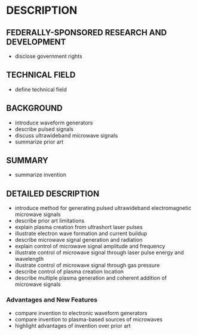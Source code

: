 # DESCRIPTION

## FEDERALLY-SPONSORED RESEARCH AND DEVELOPMENT

- disclose government rights

## TECHNICAL FIELD

- define technical field

## BACKGROUND

- introduce waveform generators
- describe pulsed signals
- discuss ultrawideband microwave signals
- summarize prior art

## SUMMARY

- summarize invention

## DETAILED DESCRIPTION

- introduce method for generating pulsed ultrawideband electromagnetic microwave signals
- describe prior art limitations
- explain plasma creation from ultrashort laser pulses
- illustrate electron wave formation and current buildup
- describe microwave signal generation and radiation
- explain control of microwave signal amplitude and frequency
- illustrate control of microwave signal through laser pulse energy and wavelength
- illustrate control of microwave signal through gas pressure
- describe control of plasma creation location
- describe multiple plasma generation and coherent addition of microwave signals

### Advantages and New Features

- compare invention to electronic waveform generators
- compare invention to plasma-based sources of microwaves
- highlight advantages of invention over prior art

